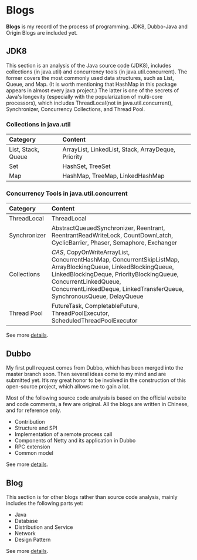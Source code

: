 # Blogs

**Blogs** is my record of the process of programming. JDK8, Dubbo-Java and Origin Blogs are included yet. 

## JDK8

This section is an analysis of the Java source code
(JDK8), includes collections (in java.util) and concurrency tools (in java.util.concurrent). The former covers the most commonly used data structures, such as List, Queue, and Map. (It is worth mentioning that HashMap in this package appears in almost every java project.) The latter is one of the secrets of Java's longevity (especially with the popularization of multi-core processors), which includes ThreadLocal(not in java.util.concurrent), Synchronizer, Concurrency Collections, and Thread Pool.

### Collections in java.util

| **Category** | **Content** |
| :- | :- |
| List, Stack, Queue | ArrayList, LinkedList, Stack, ArrayDeque, Priority |
| Set | HashSet, TreeSet |
| Map | HashMap, TreeMap, LinkedHashMap |

### Concurrency Tools in java.util.concurrent

| **Category** | **Content** |
| :- | :- |
| ThreadLocal | ThreadLocal |
| Synchronizer | AbstractQueuedSynchronizer, Reentrant, ReentrantReadWriteLock, CountDownLatch, CyclicBarrier, Phaser, Semaphore, Exchanger |
| Collections | *CAS*, CopyOnWriteArrayList, ConcurrentHashMap, ConcurrentSkipListMap, ArrayBlockingQueue, LinkedBlockingQueue, LinkedBlockingDeque, PriorityBlockingQueue, ConcurrentLinkedQueue, ConcurrentLinkedDeque, LinkedTransferQueue, SynchronousQueue, DelayQueue |
| Thread Pool | FutureTask, CompletableFuture, ThreadPoolExecutor, ScheduledThreadPoolExecutor |

See more [details](https://github.com/Augustvic/Blogs/tree/master/JDK8).

## Dubbo

My first pull request comes from Dubbo, which has been merged into the master branch soon. Then several ideas come to my mind and are submitted yet. It’s my great honor to be involved in the construction of this open-source project, which allows me to gain a lot.

Most of the following source code analysis is based on the official website and code comments, a few are original. All the blogs are written in Chinese, and for reference only.

* Contribution
* Structure and SPI
* Implementation of a remote process call
* Components of Netty and its application in Dubbo
* RPC extension
* Common model

See more [details](https://github.com/Augustvic/Blogs/tree/master/Dubbo).

## Blog

This section is for other blogs rather than source code analysis, mainly includes the following parts yet: 

* Java
* Database
* Distribution and Service
* Network
* Design Pattern

See more [details](https://github.com/Augustvic/Blogs/tree/master/Blog).
